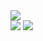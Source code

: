 <!--
**jhong810/jhong810** is a ✨ _special_ ✨ repository because its `README.md` (this file) appears on your GitHub profile.

Here are some ideas to get you started:

- 🔭 I’m currently working on ...
- 🌱 I’m currently learning ...
- 👯 I’m looking to collaborate on ...
- 🤔 I’m looking for help with ...
- 💬 Ask me about ...
- 📫 How to reach me: ...
- 😄 Pronouns: ...
- ⚡ Fun fact: ...
-->

<img src="https://capsule-render.vercel.app/api?type=wave&color=DFDFFF&height=300&section=header&text=Jhong&fontSize=90&animation=fadeIn&fontAlignY=38&fontColor=FFFFFF" />

<div>
  <img src="http://mazassumnida.wtf/api/v2/generate_badge?boj=jhong810"/>
  <img src="https://github-readme-stats.vercel.app/api/top-langs/?username=jhong810"/>
</div>
